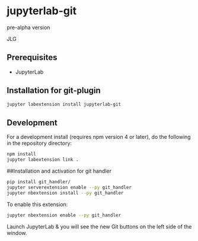 # jupyterlab-git
pre-alpha version


JLG


## Prerequisites

* JupyterLab

## Installation for git-plugin

```bash
jupyter labextension install jupyterlab-git
```

## Development

For a development install (requires npm version 4 or later), do the following in the repository directory:

```bash
npm install
jupyter labextension link .
```


##Installation and activation for git handler

```bash
pip install git_handler/
jupyter serverextension enable --py git_handler
jupyter nbextension install --py git_handler
```


To enable this extension:

```bash
jupyter nbextension enable --py git_handler

```

Launch JupyterLab & you will see the new Git buttons on the left side of the window.

